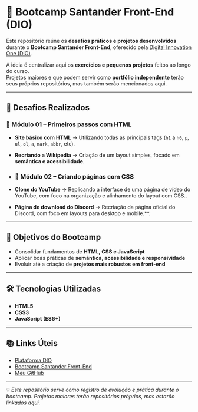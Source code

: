 # 🚀 Bootcamp Santander Front-End (DIO)

Este repositório reúne os **desafios práticos e projetos desenvolvidos** durante o **Bootcamp Santander Front-End**, oferecido pela [Digital Innovation One (DIO)](https://www.dio.me/).  

A ideia é centralizar aqui os **exercícios e pequenos projetos** feitos ao longo do curso.  
Projetos maiores e que podem servir como **portfólio independente** terão seus próprios repositórios, mas também serão mencionados aqui.  

---

## 📌 Desafios Realizados

### 🔹 Módulo 01 – Primeiros passos com HTML
- **Site básico com HTML** → Utilizando todas as principais tags (`h1` a `h6`, `p`, `ul`, `ol`, `a`, `mark`, `abbr`, etc).  
- **Recriando a Wikipedia** → Criação de um layout simples, focado em **semântica e acessibilidade**.

- ### 🔹 Módulo 02 – Criando páginas com CSS
- **Clone do YouTube** → Replicando a interface de uma página de vídeo do YouTube, com foco na organização e alinhamento do layout com CSS..  
- **Página de download do Discord** → Recriação da página oficial do Discord, com foco em layouts para desktop e mobile.**.

---

## 🎯 Objetivos do Bootcamp
- Consolidar fundamentos de **HTML, CSS e JavaScript**  
- Aplicar boas práticas de **semântica, acessibilidade e responsividade**  
- Evoluir até a criação de **projetos mais robustos em front-end**  

---

## 🛠️ Tecnologias Utilizadas
- **HTML5**  
- **CSS3**  
- **JavaScript (ES6+)**  

---

## 📚 Links Úteis
- [Plataforma DIO](https://www.dio.me/)  
- [Bootcamp Santander Front-End](https://assets.santanderopenacademy.com/uploaded/programs/22ad1fc1-96cf-4861-9afb-679299caa63d)  
- [Meu GitHub](https://github.com/GabrielCotrimMiron)  

---

💡 *Este repositório serve como registro de evolução e prática durante o bootcamp. Projetos maiores terão repositórios próprios, mas estarão linkados aqui.*  

